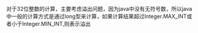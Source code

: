 对于32位整数的计算，主要考虑溢出问题，因为java中没有无符号数，所以java中一般的计算方式是通过long型来计算，如果计算结果超过Integer.MAX_INT或者小于Integer.MIN_INT,则表示溢出